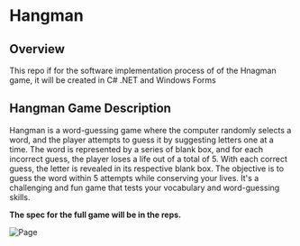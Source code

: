 # Hangman

## Overview
This repo if for the software implementation process of of the Hnagman game, it will be created in C# .NET and Windows Forms

## Hangman Game Description
Hangman is a word-guessing game where the computer randomly selects a word, and the player attempts to guess it by suggesting letters one at a time. The word is represented by a series of blank box, and for each incorrect guess, the player loses a life out of a total of 5. With each correct guess, the letter is revealed in its respective blank box. The objective is to guess the word within 5 attempts while conserving your lives. It's a challenging and fun game that tests your vocabulary and word-guessing skills.

**The spec for the full game will be in the reps.**

![Page](https://github.com/jacobglanz/Hangman/assets/103984092/1e7d9406-5100-4d45-a172-f92fe28e12cb)
